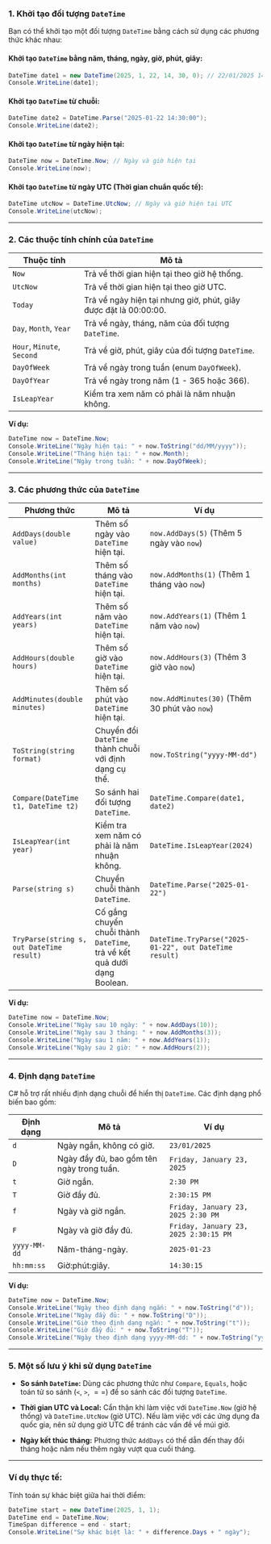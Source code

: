 ### **1. Khởi tạo đối tượng `DateTime`**

Bạn có thể khởi tạo một đối tượng `DateTime` bằng cách sử dụng các phương thức khác nhau:

#### Khởi tạo `DateTime` bằng năm, tháng, ngày, giờ, phút, giây:
```csharp
DateTime date1 = new DateTime(2025, 1, 22, 14, 30, 0); // 22/01/2025 14:30:00
Console.WriteLine(date1);
```

#### Khởi tạo `DateTime` từ chuỗi:
```csharp
DateTime date2 = DateTime.Parse("2025-01-22 14:30:00");
Console.WriteLine(date2);
```

#### Khởi tạo `DateTime` từ ngày hiện tại:
```csharp
DateTime now = DateTime.Now; // Ngày và giờ hiện tại
Console.WriteLine(now);
```

#### Khởi tạo `DateTime` từ ngày UTC (Thời gian chuẩn quốc tế):
```csharp
DateTime utcNow = DateTime.UtcNow; // Ngày và giờ hiện tại UTC
Console.WriteLine(utcNow);
```

---

### **2. Các thuộc tính chính của `DateTime`**

| **Thuộc tính**           | **Mô tả**                                                                        |
|--------------------------|---------------------------------------------------------------------------------|
| `Now`                    | Trả về thời gian hiện tại theo giờ hệ thống.                                    |
| `UtcNow`                 | Trả về thời gian hiện tại theo giờ UTC.                                        |
| `Today`                  | Trả về ngày hiện tại nhưng giờ, phút, giây được đặt là 00:00:00.               |
| `Day`, `Month`, `Year`   | Trả về ngày, tháng, năm của đối tượng `DateTime`.                               |
| `Hour`, `Minute`, `Second` | Trả về giờ, phút, giây của đối tượng `DateTime`.                                |
| `DayOfWeek`              | Trả về ngày trong tuần (enum `DayOfWeek`).                                      |
| `DayOfYear`              | Trả về ngày trong năm (1 - 365 hoặc 366).                                       |
| `IsLeapYear`             | Kiểm tra xem năm có phải là năm nhuận không.                                    |

**Ví dụ:**
```csharp
DateTime now = DateTime.Now;
Console.WriteLine("Ngày hiện tại: " + now.ToString("dd/MM/yyyy"));
Console.WriteLine("Tháng hiện tại: " + now.Month);
Console.WriteLine("Ngày trong tuần: " + now.DayOfWeek);
```

---

### **3. Các phương thức của `DateTime`**

| **Phương thức**          | **Mô tả**                                                                        | **Ví dụ** |
|--------------------------|---------------------------------------------------------------------------------|----------|
| `AddDays(double value)`   | Thêm số ngày vào `DateTime` hiện tại.                                           | `now.AddDays(5)` (Thêm 5 ngày vào `now`) |
| `AddMonths(int months)`   | Thêm số tháng vào `DateTime` hiện tại.                                          | `now.AddMonths(1)` (Thêm 1 tháng vào `now`) |
| `AddYears(int years)`     | Thêm số năm vào `DateTime` hiện tại.                                            | `now.AddYears(1)` (Thêm 1 năm vào `now`) |
| `AddHours(double hours)`  | Thêm số giờ vào `DateTime` hiện tại.                                            | `now.AddHours(3)` (Thêm 3 giờ vào `now`) |
| `AddMinutes(double minutes)` | Thêm số phút vào `DateTime` hiện tại.                                         | `now.AddMinutes(30)` (Thêm 30 phút vào `now`) |
| `ToString(string format)` | Chuyển đổi `DateTime` thành chuỗi với định dạng cụ thể.                         | `now.ToString("yyyy-MM-dd")` |
| `Compare(DateTime t1, DateTime t2)` | So sánh hai đối tượng `DateTime`.                                         | `DateTime.Compare(date1, date2)` |
| `IsLeapYear(int year)`    | Kiểm tra xem năm có phải là năm nhuận không.                                    | `DateTime.IsLeapYear(2024)` |
| `Parse(string s)`         | Chuyển chuỗi thành `DateTime`.                                                   | `DateTime.Parse("2025-01-22")` |
| `TryParse(string s, out DateTime result)` | Cố gắng chuyển chuỗi thành `DateTime`, trả về kết quả dưới dạng Boolean. | `DateTime.TryParse("2025-01-22", out DateTime result)` |

**Ví dụ:**
```csharp
DateTime now = DateTime.Now;
Console.WriteLine("Ngày sau 10 ngày: " + now.AddDays(10));
Console.WriteLine("Ngày sau 3 tháng: " + now.AddMonths(3));
Console.WriteLine("Ngày sau 1 năm: " + now.AddYears(1));
Console.WriteLine("Ngày sau 2 giờ: " + now.AddHours(2));
```

---

### **4. Định dạng `DateTime`**

C# hỗ trợ rất nhiều định dạng chuỗi để hiển thị `DateTime`. Các định dạng phổ biến bao gồm:

| **Định dạng**  | **Mô tả**                                      | **Ví dụ** |
|----------------|------------------------------------------------|----------|
| `d`            | Ngày ngắn, không có giờ.                       | `23/01/2025` |
| `D`            | Ngày đầy đủ, bao gồm tên ngày trong tuần.      | `Friday, January 23, 2025` |
| `t`            | Giờ ngắn.                                      | `2:30 PM` |
| `T`            | Giờ đầy đủ.                                    | `2:30:15 PM` |
| `f`            | Ngày và giờ ngắn.                              | `Friday, January 23, 2025 2:30 PM` |
| `F`            | Ngày và giờ đầy đủ.                            | `Friday, January 23, 2025 2:30:15 PM` |
| `yyyy-MM-dd`   | Năm-tháng-ngày.                                | `2025-01-23` |
| `hh:mm:ss`     | Giờ:phút:giây.                                 | `14:30:15` |

**Ví dụ:**
```csharp
DateTime now = DateTime.Now;
Console.WriteLine("Ngày theo định dạng ngắn: " + now.ToString("d"));
Console.WriteLine("Ngày đầy đủ: " + now.ToString("D"));
Console.WriteLine("Giờ theo định dạng ngắn: " + now.ToString("t"));
Console.WriteLine("Giờ đầy đủ: " + now.ToString("T"));
Console.WriteLine("Ngày theo định dạng yyyy-MM-dd: " + now.ToString("yyyy-MM-dd"));
```

---

### **5. Một số lưu ý khi sử dụng `DateTime`**

- **So sánh `DateTime`:** Dùng các phương thức như `Compare`, `Equals`, hoặc toán tử so sánh (`<`, `>`, $==$) để so sánh các đối tượng `DateTime`.
  
- **Thời gian UTC và Local:** Cẩn thận khi làm việc với `DateTime.Now` (giờ hệ thống) và `DateTime.UtcNow` (giờ UTC). Nếu làm việc với các ứng dụng đa quốc gia, nên sử dụng giờ UTC để tránh các vấn đề về múi giờ.

- **Ngày kết thúc tháng:** Phương thức `AddDays` có thể dẫn đến thay đổi tháng hoặc năm nếu thêm ngày vượt qua cuối tháng.

---

### **Ví dụ thực tế:**
Tính toán sự khác biệt giữa hai thời điểm:
```csharp
DateTime start = new DateTime(2025, 1, 1);
DateTime end = DateTime.Now;
TimeSpan difference = end - start;
Console.WriteLine("Sự khác biệt là: " + difference.Days + " ngày");
```
